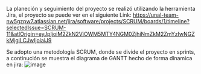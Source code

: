 La planeción y seguimiento del proyecto se realizó utilizando la herramienta Jira, el proyecto se puede ver en el siguiente Link: https://unal-team-nw5gzpw7.atlassian.net/jira/software/projects/SCRUM/boards/1/timeline?selectedIssue=SCRUM-11&atlOrigin=eyJpIjoiM2ZkN2ViOWM5MTY4NGM0ZjhiNmZkM2ZmYzIwNGZkMjgiLCJwIjoiaiJ9

Se adopto una metodología SCRUM, donde se divide el proyecto en sprints, a continución se muestra el diagrama de GANTT hecho de forma dínamica en jira:
![image](https://github.com/user-attachments/assets/7a861318-320e-4425-a113-a9d2565b6a60)

